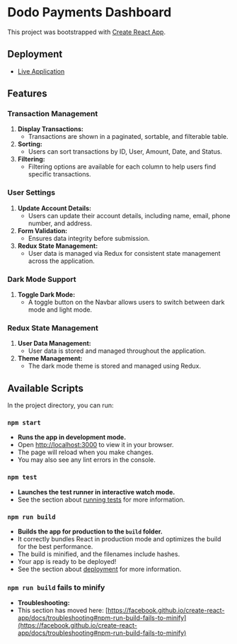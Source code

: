 # **Dodo Payments Dashboard**

This project was bootstrapped with [Create React App](https://github.com/facebook/create-react-app).

## **Deployment**

- [Live Application](https://dodo-dashboard-jade.vercel.app/)

## **Features**

### **Transaction Management**

1. **Display Transactions:**
   - Transactions are shown in a paginated, sortable, and filterable table.
2. **Sorting:**
   - Users can sort transactions by ID, User, Amount, Date, and Status.
3. **Filtering:**
   - Filtering options are available for each column to help users find specific transactions.

### **User Settings**

1. **Update Account Details:**
   - Users can update their account details, including name, email, phone number, and address.
2. **Form Validation:**
   - Ensures data integrity before submission.
3. **Redux State Management:**
   - User data is managed via Redux for consistent state management across the application.

### **Dark Mode Support**

1. **Toggle Dark Mode:**
   - A toggle button on the Navbar allows users to switch between dark mode and light mode.

### **Redux State Management**

1. **User Data Management:**
   - User data is stored and managed throughout the application.
2. **Theme Management:**
   - The dark mode theme is stored and managed using Redux.

## **Available Scripts**

In the project directory, you can run:

### `npm start`

- **Runs the app in development mode.**
- Open [http://localhost:3000](http://localhost:3000) to view it in your browser.
- The page will reload when you make changes.
- You may also see any lint errors in the console.

### `npm test`

- **Launches the test runner in interactive watch mode.**
- See the section about [running tests](https://facebook.github.io/create-react-app/docs/running-tests) for more information.

### `npm run build`

- **Builds the app for production to the `build` folder.**
- It correctly bundles React in production mode and optimizes the build for the best performance.
- The build is minified, and the filenames include hashes.
- Your app is ready to be deployed!
- See the section about [deployment](https://facebook.github.io/create-react-app/docs/deployment) for more information.

### `npm run build` fails to minify

- **Troubleshooting:**
- This section has moved here: [https://facebook.github.io/create-react-app/docs/troubleshooting#npm-run-build-fails-to-minify](https://facebook.github.io/create-react-app/docs/troubleshooting#npm-run-build-fails-to-minify)
